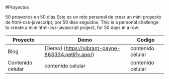 #Proyectos

50 proyectos en 50 días
Este es un reto personal de crear un mini proyecto de html-css-javascript, por 50 dias seguidos.
This is a personal challenge to create a mini html-css-javascript project, for 50 days in a row.


   Proyecto | Demo | Codigo
 ---- | ----- | ------  
   Blog | [Demo] (https://vibrant-payne-863334.netlify.app/) | contenido celular 
   Contenido celular | contenido celular | contenido celular 
